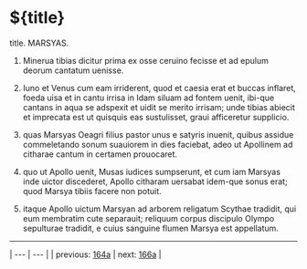 # ${title}

title. MARSYAS.



1. Minerua tibias dicitur prima ex osse ceruino fecisse et ad epulum deorum cantatum uenisse.



2. Iuno et Venus cum eam irriderent, quod et caesia erat et buccas inflaret, foeda uisa et in cantu irrisa in Idam siluam ad fontem uenit, ibi-que cantans in aqua se adspexit et uidit se merito irrisam; unde tibias abiecit et imprecata est ut quisquis eas sustulisset, graui afficeretur supplicio.



3. quas Marsyas Oeagri filius pastor unus e satyris inuenit, quibus assidue commeletando sonum suauiorem in dies faciebat, adeo ut Apollinem ad citharae cantum in certamen prouocaret.



4. quo ut Apollo uenit, Musas iudices sumpserunt, et cum iam Marsyas inde uictor discederet, Apollo citharam uersabat idem-que sonus erat; quod Marsya tibiis facere non potuit.



5. itaque Apollo uictum Marsyan ad arborem religatum Scythae tradidit, qui eum membratim cute separauit; reliquum corpus discipulo Olympo sepulturae tradidit, e cuius sanguine flumen Marsya est appellatum.



---

| --- | --- |
| previous: [164a](../164a/) | next: [166a](../166a/) |